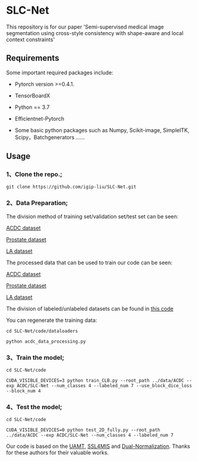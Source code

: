 # SLC-Net
This repository is for our paper 'Semi-supervised medical image segmentation using cross-style
consistency with shape-aware and local context constraints'

## Requirements
Some important required packages include:

* Pytorch version >=0.4.1.

* TensorBoardX

* Python == 3.7

* Efficientnet-Pytorch

* Some basic python packages such as Numpy, Scikit-image, SimpleITK, Scipy，Batchgenerators ......

## Usage

### 1、Clone the repo.;
```
git clone https://github.com/igip-liu/SLC-Net.git
```

### 2、Data Preparation;

The division method of training set/validation set/test set can be seen:

[ACDC dataset](https://github.com/igip-liu/SLC-Net/tree/main/data/ACDC)

[Prostate dataset](https://github.com/igip-liu/SLC-Net/tree/main/data/Prostate)

[LA dataset](https://github.com/yulequan/UA-MT/tree/master/data)

The processed data that can be used to train our code can be seen:

[ACDC dataset](https://github.com/igip-liu/SLC-Net/tree/main/data/ACDC/data)

[Prostate dataset](https://github.com/igip-liu/SLC-Net/tree/main/data/Prostate/data)

[LA dataset](https://github.com/yulequan/UA-MT/tree/master/data)

The division of labeled/unlabeled datasets can be found in [this code](https://github.com/igip-liu/SLC-Net/blob/main/code/train_CLB.py)

You can regenerate the training data:
```
cd SLC-Net/code/dataloaders

python acdc_data_processing.py
```
### 3、Train the model;

```
cd SLC-Net/code

CUDA_VISIBLE_DEVICES=3 python train_CLB.py --root_path ../data/ACDC --exp ACDC/SLC-Net --num_classes 4 --labeled_num 7 --use_block_dice_loss --block_num 4
```
### 4、Test the model;
```
cd SLC-Net/code

CUDA_VISIBLE_DEVICES=0 python test_2D_fully.py --root_path ../data/ACDC --exp ACDC/SLC-Net --num_classes 4 --labeled_num 7
```
Our code is based on the [UAMT](https://github.com/yulequan/UA-MT), [SSL4MIS](https://github.com/HiLab-git/SSL4MIS) and [Dual-Normalization](https://github.com/zzzqzhou/Dual-Normalization). Thanks for these authors for their valuable works.